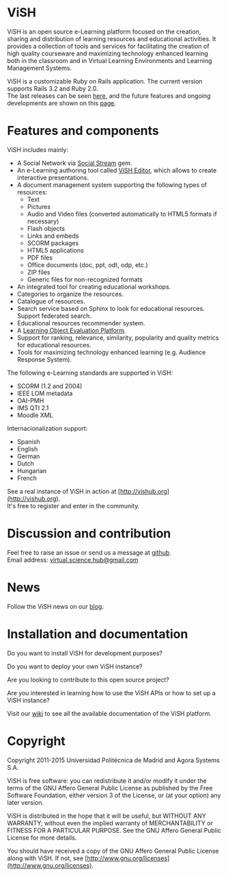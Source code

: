 # ViSH

ViSH is an open source e-Learning platform focused on the creation, sharing and distribution of learning resources and educational activities. It provides a collection of tools and services for facilitating the creation of high quality courseware and maximizing technology enhanced learning both in the classroom and in Virtual Learning Environments and Learning Management Systems.  
  
ViSH is a customizable Ruby on Rails application. The current version supports Rails 3.2 and Ruby 2.0.  
The last releases can be seen [here](http://github.com/ging/vish/releases), and the future features and ongoing developments are shown on this [page](http://github.com/ging/vish/milestones).  
  
  
# Features and components
  
ViSH includes mainly:
* A Social Network via [Social Stream](http://github.com/ging/social_stream) gem.  
* An e-Learning authoring tool called [ViSH Editor](http://github.com/ging/vish_editor), which allows to create interactive presentations.  
* A document management system supporting the following types of resources:  
  * Text  
  * Pictures  
  * Audio and Video files (converted automatically to HTML5 formats if necessary)  
  * Flash objects  
  * Links and embeds  
  * SCORM packages  
  * HTML5 applications  
  * PDF files  
  * Office documents (doc, ppt, odt, odp, etc.)  
  * ZIP files  
  * Generic files for non-recognized formats   
* An integrated tool for creating educational workshops.  
* Categories to organize the resources.  
* Catalogue of resources.  
* Search service based on Sphinx to look for educational resources. Support federated search.  
* Educational resources recommender system.  
* A [Learning Object Evaluation Platform](http://github.com/agordillo/LOEP).  
* Support for ranking, relevance, similarity, popularity and quality metrics for educational resources.  
* Tools for maximizing technology enhanced learning (e.g. Audience Response System).  
  
The following e-Learning standards are supported in ViSH:  
* SCORM (1.2 and 2004)  
* IEEE LOM metadata  
* OAI-PMH   
* IMS QTI 2.1 
* Moodle XML  
  
Internacionalization support:  
* Spanish  
* English  
* German  
* Dutch  
* Hungarian  
* French  

See a real instance of ViSH in action at [http://vishub.org](http://vishub.org).  
It's free to register and enter in the community.  


# Discussion and contribution
  
Feel free to raise an issue or send us a message at [github](http://github.com/ging/vish/issues).  
Email address: [virtual.science.hub@gmail.com](virtual.science.hub@gmail.com])



# News

Follow the ViSH news on our [blog](http://vishub.wordpress.com).  


# Installation and documentation

Do you want to install ViSH for development purposes?   

Do you want to deploy your own ViSH instance?   

Are you looking to contribute to this open source project?   

Are you interested in learning how to use the ViSH APIs or how to set up a ViSH instance?  

Visit our [wiki](http://github.com/ging/vish/wiki) to see all the available documentation of the ViSH platform.  



# Copyright

Copyright 2011-2015 Universidad Politécnica de Madrid and Agora Systems S.A.

ViSH is free software: you can redistribute it and/or modify it under the terms of the GNU Affero General Public License as published by the Free Software Foundation, either version 3 of the License, or (at your option) any later version.

ViSH is distributed in the hope that it will be useful, but WITHOUT ANY WARRANTY; without even the implied warranty of MERCHANTABILITY or FITNESS FOR A PARTICULAR PURPOSE.  See the GNU Affero General Public License for more details.

You should have received a copy of the GNU Affero General Public License along with ViSH. If not, see [http://www.gnu.org/licenses](http://www.gnu.org/licenses).


